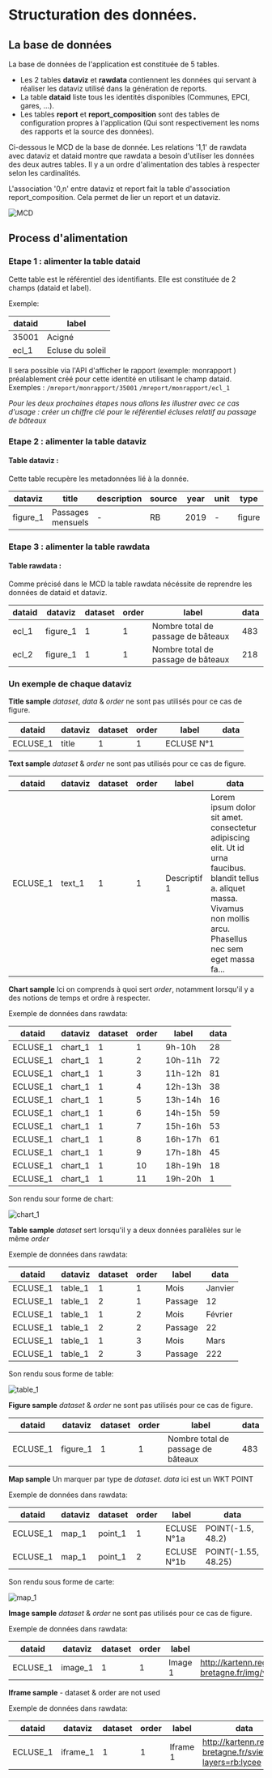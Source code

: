 # Structuration des données.


## La base de données


La base de données de l'application est constituée de 5 tables.

* Les 2 tables **dataviz** et **rawdata** contiennent les données qui servant à réaliser les dataviz utilisé dans la génération de reports.
* La table **dataid** liste tous les identités disponibles (Communes, EPCI, gares, ...).
* Les tables **report** et **report_composition** sont des tables de configuration propres à l'application (Qui sont respectivement les noms des rapports et la source des données).

Ci-dessous le MCD de la base de donnée. Les relations '1,1' de rawdata avec dataviz et dataid montre que rawdata a besoin d'utiliser les données des deux autres tables. Il y a un ordre d'alimentation des tables à respecter selon les cardinalités.

L'association '0,n' entre dataviz et report fait la table d'association report_composition. Cela permet de lier un report et un dataviz.

![MCD](img/mcd.png "MCD")


## Process d'alimentation

### Etape 1 : alimenter la table dataid


Cette table est le référentiel des identifiants. Elle est constituée de 2 champs (dataid et label).

Exemple:

dataid | label
-------|------
35001 | Acigné
ecl_1 | Ecluse du soleil

Il sera possible via l'API d'afficher le rapport (exemple: monrapport ) préalablement créé pour cette identité en utilisant le champ dataid.
Exemples : 
``/mreport/monrapport/35001``
``/mreport/monrapport/ecl_1``


*Pour les deux prochaines étapes nous allons les illustrer avec ce cas d'usage : créer un chiffre clé pour le référentiel écluses relatif au passage de bâteaux*


### Etape 2 : alimenter la table dataviz

#### Table dataviz :

Cette table recupère les metadonnées lié à la donnée. 

dataviz | title | description | source | year | unit | type | level | job | viz
--------|-------|-------------|--------|------|------|------|-------|-----|----
figure_1 | Passages mensuels | - | RB | 2019 | - | figure | ecluse | - | -


### Etape 3 : alimenter la table rawdata

#### Table rawdata :


Comme précisé dans le MCD la table rawdata nécéssite de reprendre les données de dataid et dataviz.

dataid | dataviz | dataset | order | label | data
-------|---------|---------|------|--------|-----
ecl_1 | figure_1 | 1 | 1 | Nombre total de passage de bâteaux | 483
ecl_2 | figure_1 | 1 | 1 | Nombre total de passage de bâteaux | 218


### Un exemple de chaque dataviz


**Title sample** 
*dataset*, *data* & *order* ne sont pas utilisés pour ce cas de figure.

dataid | dataviz | dataset | order | label | data
-------|---------|---------|------|--------|-----
ECLUSE_1 | title | 1 | 1 |ECLUSE N°1 |


**Text sample**
*dataset* & *order* ne sont pas utilisés pour ce cas de figure.

dataid | dataviz | dataset | order | label | data
-------|---------|---------|------|--------|-----
ECLUSE_1 | text_1 | 1 | 1 | Descriptif 1 | Lorem ipsum dolor sit amet. consectetur adipiscing elit. Ut id urna faucibus. blandit tellus a. aliquet massa. Vivamus non mollis arcu. Phasellus nec sem eget massa fa...


**Chart sample** 
Ici on comprends à quoi sert *order*, notamment lorsqu'il y a des notions de temps et ordre à respecter.

Exemple de données dans rawdata:

dataid | dataviz | dataset | order | label | data
-------|---------|---------|------|--------|-----
ECLUSE_1 | chart_1 | 1 | 1 | 9h-10h | 28
ECLUSE_1 | chart_1 | 1 | 2 | 10h-11h |72
ECLUSE_1 | chart_1 | 1 | 3 | 11h-12h | 81
ECLUSE_1 | chart_1 | 1 | 4 | 12h-13h | 38
ECLUSE_1 | chart_1 | 1 | 5 | 13h-14h | 16
ECLUSE_1 | chart_1 | 1 | 6 | 14h-15h | 59
ECLUSE_1 | chart_1 | 1 | 7 | 15h-16h | 53
ECLUSE_1 | chart_1 | 1 | 8 | 16h-17h | 61
ECLUSE_1 | chart_1 | 1 | 9 | 17h-18h | 45
ECLUSE_1 | chart_1 | 1 | 10 | 18h-19h | 18
ECLUSE_1 | chart_1 | 1 | 11 | 19h-20h | 1

Son rendu sour forme de chart:

![chart_1](img/chart_1.png?raw=true  "chart_1")


**Table sample** 
*dataset* sert lorsqu'il y a deux données parallèles sur le même *order*

Exemple de données dans rawdata:

dataid | dataviz | dataset | order | label | data
-------|---------|---------|------|--------|-----
ECLUSE_1 | table_1 | 1 | 1 | Mois | Janvier |
ECLUSE_1 | table_1 | 2 | 1 | Passage | 12 |
ECLUSE_1 | table_1 | 1 | 2 | Mois | Février |
ECLUSE_1 | table_1 | 2 | 2 | Passage | 22 |
ECLUSE_1 | table_1 | 1 | 3 | Mois | Mars |
ECLUSE_1 | table_1 | 2 | 3 | Passage | 222

Son rendu sous forme de table:

![table_1](img/table_1.png?raw=true  "table_1")

**Figure sample**
*dataset* & *order* ne sont pas utilisés pour ce cas de figure.

dataid | dataviz | dataset | order | label | data
-------|---------|---------|------|--------|-----
ECLUSE_1 | figure_1 | 1 | 1 | Nombre total de passage de bâteaux | 483


**Map sample** 
Un marquer par type de *dataset*. 
*data* ici est un WKT POINT

Exemple de données dans rawdata:

dataid | dataviz | dataset | order | label | data
-------|---------|---------|------|--------|-----
ECLUSE_1 | map_1 | point_1 | 1 | ECLUSE N°1a | POINT(-1.5, 48.2)
ECLUSE_1 | map_1 | point_1 | 2 | ECLUSE N°1b | POINT(-1.55, 48.25)

Son rendu sous forme de carte:

![map_1](img/map_1.png?raw=true  "map_1")

**Image sample** 
*dataset* & *order* ne sont pas utilisés pour ce cas de figure.

Exemple de données dans rawdata:

dataid | dataviz | dataset | order | label | data
-------|---------|---------|------|--------|-----
ECLUSE_1 | image_1 | 1 | 1 | Image 1 | http://kartenn.region-bretagne.fr/img/vn/ecluse/ECL_IR33.jpg


**Iframe sample** - dataset & order are not used

Exemple de données dans rawdata:

dataid | dataviz | dataset | order | label | data
-------|---------|---------|------|--------|-----
ECLUSE_1 | iframe_1 | 1 | 1 | Iframe 1 | http://kartenn.region-bretagne.fr/sviewer/?layers=rb:lycee